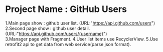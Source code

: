 # Project Name : GitHub Users

1.Main page show : github user list. (URL:"https://api.github.com/users")
2.Second page show : github user detail. (URL:"https://api.github.com/users/{username}")  
3.Manager page with Fragment.
4.User list items use RecyclerView.
5.Use retrofit2 api to get data from web service(parse json format).
